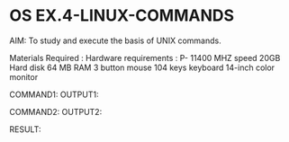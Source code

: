 # OS EX.4-LINUX-COMMANDS

AIM:
To study and execute the basis of UNIX commands.

Materials Required :
Hardware requirements :
P- 11400 MHZ speed
20GB Hard disk
64 MB RAM
3 button mouse
104 keys keyboard
14-inch color monitor

COMMAND1:
OUTPUT1:

COMMAND2:
OUTPUT2:


RESULT:
